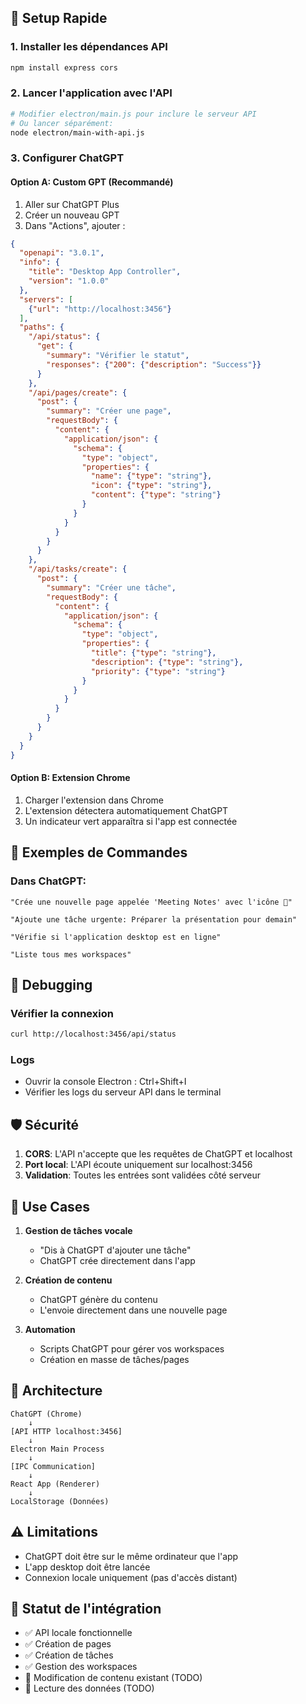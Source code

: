 ## 🚀 Setup Rapide

### 1. Installer les dépendances API
```bash
npm install express cors
```

### 2. Lancer l'application avec l'API
```bash
# Modifier electron/main.js pour inclure le serveur API
# Ou lancer séparément:
node electron/main-with-api.js
```

### 3. Configurer ChatGPT

#### Option A: Custom GPT (Recommandé)
1. Aller sur ChatGPT Plus
2. Créer un nouveau GPT
3. Dans "Actions", ajouter :

```json
{
  "openapi": "3.0.1",
  "info": {
    "title": "Desktop App Controller",
    "version": "1.0.0"
  },
  "servers": [
    {"url": "http://localhost:3456"}
  ],
  "paths": {
    "/api/status": {
      "get": {
        "summary": "Vérifier le statut",
        "responses": {"200": {"description": "Success"}}
      }
    },
    "/api/pages/create": {
      "post": {
        "summary": "Créer une page",
        "requestBody": {
          "content": {
            "application/json": {
              "schema": {
                "type": "object",
                "properties": {
                  "name": {"type": "string"},
                  "icon": {"type": "string"},
                  "content": {"type": "string"}
                }
              }
            }
          }
        }
      }
    },
    "/api/tasks/create": {
      "post": {
        "summary": "Créer une tâche",
        "requestBody": {
          "content": {
            "application/json": {
              "schema": {
                "type": "object",
                "properties": {
                  "title": {"type": "string"},
                  "description": {"type": "string"},
                  "priority": {"type": "string"}
                }
              }
            }
          }
        }
      }
    }
  }
}
```

#### Option B: Extension Chrome
1. Charger l'extension dans Chrome
2. L'extension détectera automatiquement ChatGPT
3. Un indicateur vert apparaîtra si l'app est connectée

## 📝 Exemples de Commandes

### Dans ChatGPT:
```
"Crée une nouvelle page appelée 'Meeting Notes' avec l'icône 📝"

"Ajoute une tâche urgente: Préparer la présentation pour demain"

"Vérifie si l'application desktop est en ligne"

"Liste tous mes workspaces"
```

## 🔧 Debugging

### Vérifier la connexion
```bash
curl http://localhost:3456/api/status
```

### Logs
- Ouvrir la console Electron : Ctrl+Shift+I
- Vérifier les logs du serveur API dans le terminal

## 🛡️ Sécurité

1. **CORS**: L'API n'accepte que les requêtes de ChatGPT et localhost
2. **Port local**: L'API écoute uniquement sur localhost:3456
3. **Validation**: Toutes les entrées sont validées côté serveur

## 🎯 Use Cases

1. **Gestion de tâches vocale**
   - "Dis à ChatGPT d'ajouter une tâche"
   - ChatGPT crée directement dans l'app

2. **Création de contenu**
   - ChatGPT génère du contenu
   - L'envoie directement dans une nouvelle page

3. **Automation**
   - Scripts ChatGPT pour gérer vos workspaces
   - Création en masse de tâches/pages

## 📱 Architecture

```
ChatGPT (Chrome)
    ↓
[API HTTP localhost:3456]
    ↓
Electron Main Process
    ↓
[IPC Communication]
    ↓
React App (Renderer)
    ↓
LocalStorage (Données)
```

## ⚠️ Limitations

- ChatGPT doit être sur le même ordinateur que l'app
- L'app desktop doit être lancée
- Connexion locale uniquement (pas d'accès distant)

## 🚦 Statut de l'intégration

- ✅ API locale fonctionnelle
- ✅ Création de pages
- ✅ Création de tâches
- ✅ Gestion des workspaces
- 🔄 Modification de contenu existant (TODO)
- 🔄 Lecture des données (TODO)